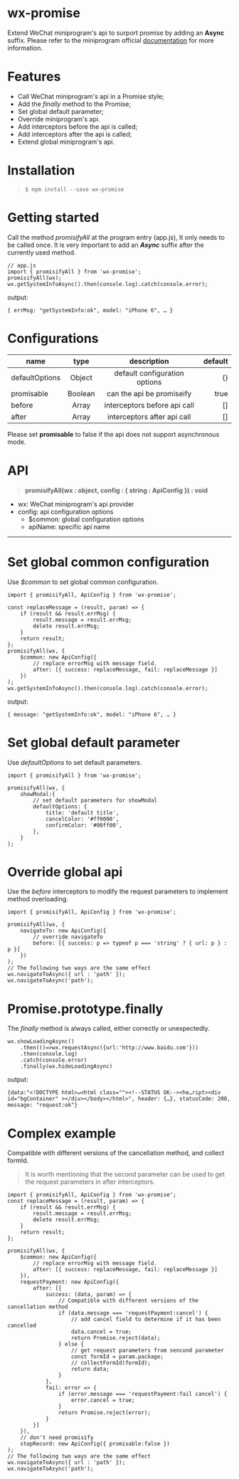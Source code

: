 # wx-promise
Extend WeChat miniprogram's api to surport promise by adding an **Async** suffix. Please refer to the miniprogram official [documentation](https://developers.weixin.qq.com/miniprogram/dev/api/) for more information.

# Features
* Call WeChat miniprogram's api in a Promise style;
* Add the *finally* method to the Promise;
* Set global default parameter;
* Override miniprogram's api.
* Add interceptors before the api is called;
* Add interceptors after the api is called;
* Extend global miniprogram's api.
# Installation

>`$ npm install --save wx-promise`

# Getting started
Call the method *promisifyAll* at the program entry (app.js), It only needs to be called once. It is very important to add an ***Async*** suffix after the currently used method.
```
// app.js
import { promisifyAll } from 'wx-promise';
promisifyAll(wx);
wx.getSystemInfoAsync().then(console.log).catch(console.error);
```
output:
```
{ errMsg: "getSystemInfo:ok", model: "iPhone 6", … }
```
# Configurations

name|type|description|default
---|:--:|:--:|---:
defaultOptions|Object|default configuration options|{}
promisable|Boolean|can the api be promiseify|true
before|Array|interceptors before api call|[]
after|Array|interceptors after api call|[]
Please set **promisable** to false if the api does not support asynchronous mode.
# API
> **promisifyAll(wx : object, config : { string : ApiConfig }) : void**

* wx: WeChat miniprogram's api provider
* config: api configuration options
    * $common: global configuration options
    * apiName: specific api name

***
# Set global common configuration
Use *$common* to set global common configuration.
```
import { promisifyAll, ApiConfig } from 'wx-promise';

const replaceMessage = (result, param) => {
    if (result && result.errMsg) {
        result.message = result.errMsg;
        delete result.errMsg;
    }
    return result;
};
promisifyAll(wx, {
    $common: new ApiConfig({
        // replace errorMsg with message field.
        after: [{ success: replaceMessage, fail: replaceMessage }]
    })
);
wx.getSystemInfoAsync().then(console.log).catch(console.error);
```
output:
```
{ message: "getSystemInfo:ok", model: "iPhone 6", … }
```
# Set global default parameter
Use *defaultOptions* to set default parameters.
```
import { promisifyAll } from 'wx-promise';

promisifyAll(wx, {
    showModal:{
        // set default parameters for showModal
        defaultOptions: {
            title: 'default title',
            cancelColor: '#ff0000',
            confirmColor: '#00ff00',
        },
    }
);
```

# Override global api
Use the *before* interceptors to modify the request parameters to implement method overloading.
```
import { promisifyAll, ApiConfig } from 'wx-promise';

promisifyAll(wx, {
    navigateTo: new ApiConfig({
        // override navigateTo
        before: [{ success: p => typeof p === 'string' ? { url: p } : p }]
    })
);
// The following two ways are the same effect
wx.navigateToAsync({ url : 'path' });
wx.navigateToAsync('path');
```
# Promise.prototype.finally
The *finally* method is always called, either correctly or unexpectedly.
```
wx.showLoadingAsync()
    .then(()=>wx.requestAsync({url:'http://www.baidu.com'}))
    .then(console.log)
    .catch(console.error)
    .finally(wx.hideLoadingAsync)
```
output:
```
{data:"<!DOCTYPE html>↵<html class=""><!--STATUS OK--><he…ript><div id="bgContainer" ></div></body></html>", header: {…}, statusCode: 200, message: "request:ok"}
```

# Complex example
Compatible with different versions of the cancellation method, and collect formId.

>It is worth mentioning that the second parameter can be used to get the request parameters in after interceptors.
```
import { promisifyAll, ApiConfig } from 'wx-promise';
const replaceMessage = (result, param) => {
    if (result && result.errMsg) {
        result.message = result.errMsg;
        delete result.errMsg;
    }
    return result;
};

promisifyAll(wx, {
    $common: new ApiConfig({
        // replace errorMsg with message field.
        after: [{ success: replaceMessage, fail: replaceMessage }]
    }),
    requestPayment: new ApiConfig({
        after: [{
            success: (data, param) => {
                // Compatible with different versions of the cancellation method
                if (data.message === 'requestPayment:cancel') {
                    // add cancel field to determine if it has been cancelled
                    data.cancel = true;
                    return Promise.reject(data);
                } else {
                    // get request parameters from sencond parameter
                    const formId = param.package;
                    // collectFormId(formId);
                    return data;
                }
            },
            fail: error => {
                if (error.message === 'requestPayment:fail cancel') {
                    error.cancel = true;
                }
                return Promise.reject(error);
            }
        }]
    }),
    // don't need promisify
    stopRecord: new ApiConfig({ promisable:false })
);
// The following two ways are the same effect
wx.navigateToAsync({ url : 'path' });
wx.navigateToAsync('path');
```

